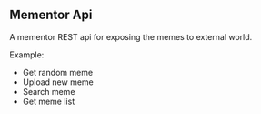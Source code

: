 ## Mementor Api

A mementor REST api for exposing the memes to external world.

Example:

- Get random meme
- Upload new meme
- Search meme
- Get meme list
